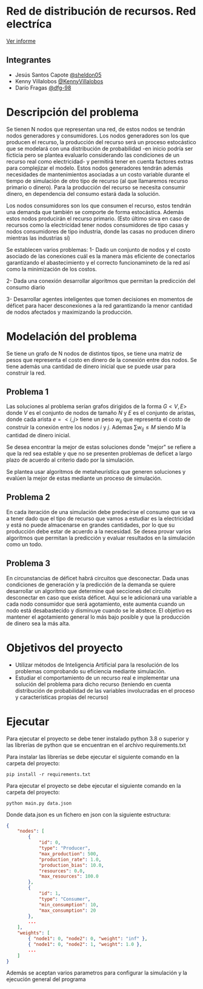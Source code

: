 # Red de distribución de recursos. Red electríca

[Ver informe](https://github.com/dfg-98/IA-SIM/blob/c16b44a01b72a24bf2f74a2e68fe6e410998b8f2/informe.md)

## Integrantes

- Jesús Santos Capote [@sheldon05](https://github.com/sheldon05)
- Kenny Villalobos [@KennyVillalobos](https://github.com/KennyVillalobos)
- Darío Fragas [@dfg-98](https://github.com/dfg-98)
  
# Descripción del problema

Se tienen N nodos que representan una red, de estos nodos se tendrán nodos generadores y consumidores. 
Los nodos generadores son los que producen el recurso, la producción del recurso será un proceso estocástico
que se modelará con una distribución de probabilidad -en inicio podría ser ficticia pero se plantea evaluarlo 
considerando las condiciones de un recurso real como electricidad- y permitirá tener en
cuenta factores extras para complejizar el modelo. Estos nodos generadores tendrán además necesidades de mantenimientos
asociadas a un costo variable durante el tiempo de simulación de otro tipo de recurso (al que llamaremos recurso primario o dinero).
Para la producción del recurso se necesita consumir dinero, en dependencia del consumo estará dada la solución.


Los nodos consumidores son los que consumen el recurso,
estos tendrán una demanda que también se comporte de forma estocástica. Además estos nodos producirán el recurso primario. (Esto último sirva en caso de recursos como la electricidad tener nodos 
consumidores de tipo casas y nodos consumidores de tipo industria, donde las casas no producen dinero mientras las industrias sí)

Se establecen varios problemas:
1- Dado un conjunto de nodos y el costo asociado de las conexiones cuál es la manera más eficiente de conectarlos garantizando
el abastecimiento y el correcto funcionamineto de la red así como la minimización de los costos.

2- Dada una conexión desarrollar algoritmos que permitan la predicción del consumo diario 

3- Desarrollar agentes inteligentes que tomen decisiones en momentos de déficet para hacer desconexiones a la red garantizando
la menor cantidad de nodos afectados y maximizando la producción.


# Modelación del problema

Se tiene un grafo de N nodos de distintos tipos, se tiene una matriz de pesos que representa el costo en dinero de la conexión 
entre dos nodos. Se tiene además una cantidad de dinero inicial que se puede usar para construir la red.

## Problema 1

Las soluciones al problema serían grafos dirigidos de la forma $G<V, E>$ donde $V$ es el conjunto de nodos de tamaño $N$ y $E$ es el conjunto de aristas,
donde cada arista $e = <i, j>$ tiene un peso $w_{ij}$ que representa el costo de construir la conexión entre los nodos $i$ y $j$. Ademas $\sum w_{ij} \le M$  siendo $M$ la cantidad de dinero inicial.

Se desea encontrar la mejor de estas soluciones donde "mejor" se refiere a que la red sea estable y que no se presenten problemas de deficet a largo plazo de acuerdo al criterio dado por la simulación.

Se plantea usar algoritmos de metaheurística que generen soluciones y evalúen la mejor de estas mediante un proceso de simulación.

## Problema 2

En cada iteración de una simulación debe predecirse el consumo que se va a tener dado que el tipo de recurso que vamos a estudiar es la electricidad
y está no puede almacenarse en grandes cantidades, por lo que su producción debe estar de acuerdo a la necesidad. Se desea provar varios algoritmos 
que permitan la predicción y evaluar resultados en la simulación como un todo.

## Problema 3

En circunstancias de déficet habrá circuitos que desconectar. Dada unas condiciones de generación y la predicción de la demanda se quiere desarrollar 
un algoritmo que determine qué secciones del circuito desconectar en caso que exista déficet. Aquí se le adicionará una variable a cada nodo 
consumidor que será agotamiento, este aumenta cuando un nodo está desabastecido y disminuye cuando se le abstece. El objetivo es mantener el agotamiento
general lo más bajo posible y que la producción de dinero sea la más alta. 


# Objetivos del proyecto

- Utilizar métodos de Inteligencia Artificial para la resolución de los problemas comprobando su eficiencia mediante 
simulación.
- Estudiar el comportamiento de un recurso real e implementar una solución del problema para dicho recurso (teniendo en cuenta distribución de probabilidad de las variables involucradas en el proceso y características propias del recurso)


# Ejecutar

Para ejecutar el proyecto se debe tener instalado python 3.8 o superior y las librerías de python que se encuentran en el archivo requirements.txt

Para instalar las librerías se debe ejecutar el siguiente comando en la carpeta del proyecto:

`pip install -r requirements.txt`

Para ejecutar el proyecto se debe ejecutar el siguiente comando en la carpeta del proyecto:

`python main.py data.json`

Donde data.json es un fichero en json con la siguiente estructura:
```json
{
    "nodes": [
        {
            "id": 0,
            "type": "Producer",
            "max_production": 500,
            "production_rate": 1.0,
            "production_bias": 10.0,
            "resources": 0.0,
            "max_resources": 100.0
        },
        {
            "id": 1,
            "type": "Consumer",
            "min_consumption": 10,
            "max_consumption": 20
        },
        ...
    ],
    "weights": [
        { "node1": 0, "node2": 0, "weight": "inf" },
        { "node1": 0, "node2": 1, "weight": 1.0 },
        ...
    ]
}
```

Además se aceptan varios parametros para configurar la simulación y la ejecución general del programa